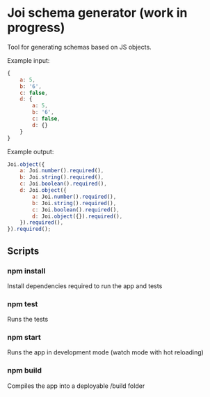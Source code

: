 # Joi schema generator (work in progress)

Tool for generating schemas based on JS objects.

Example input:

```javascript
{
    a: 5,
    b: '6',
    c: false,
    d: {
        a: 5,
        b: '6',
        c: false,
        d: {}
    }
}
```

Example output:

```javascript
Joi.object({
    a: Joi.number().required(),
    b: Joi.string().required(),
    c: Joi.boolean().required(),
    d: Joi.object({
        a: Joi.number().required(),
        b: Joi.string().required(),
        c: Joi.boolean().required(),
        d: Joi.object({}).required(),
    }).required(),
}).required();
```

## Scripts

### npm install

Install dependencies required to run the app and tests

### npm test

Runs the tests

### npm start

Runs the app in development mode (watch mode with hot reloading)

### npm build

Compiles the app into a deployable /build folder
